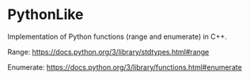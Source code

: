 # PythonLike

Implementation of Python functions (range and enumerate) in C++.

Range: https://docs.python.org/3/library/stdtypes.html#range

Enumerate: https://docs.python.org/3/library/functions.html#enumerate
